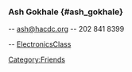 ### Ash Gokhale {#ash_gokhale}

-- ash@hacdc.org -- 202 841 8399

-- [ElectronicsClass](ElectronicsClass)

[Category:Friends](Category:Friends)
